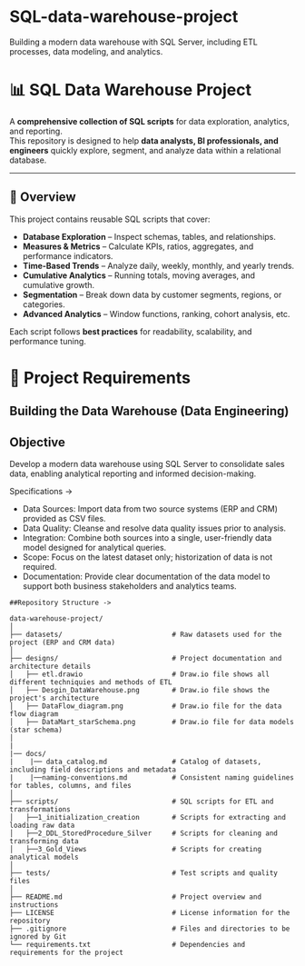 # SQL-data-warehouse-project
Building a modern data warehouse with SQL Server, including ETL processes, data modeling, and analytics.

# 📊 SQL Data Warehouse Project

A **comprehensive collection of SQL scripts** for data exploration, analytics, and reporting.  
This repository is designed to help **data analysts, BI professionals, and engineers** quickly explore, segment, and analyze data within a relational database.

---

## 🔎 Overview

This project contains reusable SQL scripts that cover:

- **Database Exploration** – Inspect schemas, tables, and relationships.  
- **Measures & Metrics** – Calculate KPIs, ratios, aggregates, and performance indicators.  
- **Time-Based Trends** – Analyze daily, weekly, monthly, and yearly trends.  
- **Cumulative Analytics** – Running totals, moving averages, and cumulative growth.  
- **Segmentation** – Break down data by customer segments, regions, or categories.  
- **Advanced Analytics** – Window functions, ranking, cohort analysis, etc.  

Each script follows **best practices** for readability, scalability, and performance tuning.


# 🚀 Project Requirements
##  Building the Data Warehouse (Data Engineering)
## Objective
Develop a modern data warehouse using SQL Server to consolidate sales data, enabling analytical reporting and informed decision-making.

Specifications ->
- Data Sources: Import data from two source systems (ERP and CRM) provided as CSV files.
- Data Quality: Cleanse and resolve data quality issues prior to analysis.
- Integration: Combine both sources into a single, user-friendly data model designed for analytical queries.
- Scope: Focus on the latest dataset only; historization of data is not required.
- Documentation: Provide clear documentation of the data model to support both business stakeholders and analytics teams.

```
##Repository Structure ->

data-warehouse-project/
│
├── datasets/                           # Raw datasets used for the project (ERP and CRM data)
│
├── designs/                            # Project documentation and architecture details
│   ├── etl.drawio                      # Draw.io file shows all different techniquies and methods of ETL
│   ├── Desgin_DataWarehouse.png        # Draw.io file shows the project's architecture
│   ├── DataFlow_diagram.png            # Draw.io file for the data flow diagram
│   ├── DataMart_starSchema.png         # Draw.io file for data models (star schema)
│   
|
|── docs/
|    |── data_catalog.md                # Catalog of datasets, including field descriptions and metadata
|    |──naming-conventions.md           # Consistent naming guidelines for tables, columns, and files
│
├── scripts/                            # SQL scripts for ETL and transformations
│   ├──1_initialization_creation        # Scripts for extracting and loading raw data
│   ├──2_DDL_StoredProcedure_Silver     # Scripts for cleaning and transforming data
│   ├──3_Gold_Views                     # Scripts for creating analytical models
│
├── tests/                              # Test scripts and quality files
│
├── README.md                           # Project overview and instructions
├── LICENSE                             # License information for the repository
├── .gitignore                          # Files and directories to be ignored by Git
└── requirements.txt                    # Dependencies and requirements for the project


```
